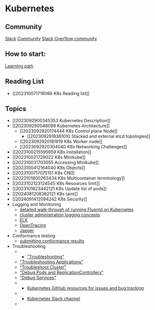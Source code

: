 # Kubernetes

## Community
[Slack](https://app.slack.com/client/T09NY5SBT/C09NXKJKA)
[Community]( https://github.com/kubernetes/community)
[Stack Overflow community](https://stackoverflow.com/search?q=kubernetes)

## How to start:
[Learning path](https://github.com/techiescamp/kubernetes-learning-path) 

## Reading List
- [[202310071716066 K8s Reading list]]
## Topics
- [[2023092900345353 Kubernetes Description]]
- [[202309290048099 Kubernetes Architecture]]
	- [[2023092920174444 K8s Control plane Node]]
		- [[2023092918361010 Stacked and external  etcd topologies]]
	- [[2023092920181919 K8s Worker node]]
	- [[2023092920304040 K8s Networking Challenges]]
- [[2023100215595959 K8s installation]]
- [[202310021729022 K8s Minikube]]
- [[202310031703055 Accessing Minikube]]
- [[2023100412164040 K8s Objects]]
- [[2023100717075151 K8s CNI]]
- [[2023101800263434 K8s Multicontainer terminology]]
- [[2023102123124545 K8s Resources limit]]
- [[2023101823442121 K8s Update list of pods]]
- [[2024081208382121 K8s taint]]
- [[2024091412094242 K8s Security]]
- Logging and Monitoring
	- [detailed walk-through of running Fluentd on Kubernetes](https://kubernetes.io/docs/tasks/debug-application-cluster/logging-elasticsearch-kibana/)
	- [cluster administration logging concepts](https://kubernetes.io/docs/concepts/cluster-administration/logging/)
	- [ELK](https://www.elastic.co/videos/introduction-to-the-elk-stack)
	- [OpenTracing](https://opentracing.io/)
	- [Jaeger](https://www.jaegertracing.io/)
- Conformance testing
	- [submitting conformance results](https://github.com/cncf/k8s-conformance/blob/master/instructions.md) 
- Troubleshooting
	- - ["Troubleshooting"](https://kubernetes.io/docs/tasks/debug-application-cluster/troubleshooting/)
	- ["Troubleshooting Applications"](https://kubernetes.io/docs/tasks/debug-application-cluster/debug-application/)
	- ["Troubleshoot Cluster"](https://kubernetes.io/docs/tasks/debug-application-cluster/debug-cluster/)
	- ["Debug Pods and ReplicationControllers"](https://kubernetes.io/docs/tasks/debug-application-cluster/debug-pod-replication-controller/)
	- ["Debug Services"](https://kubernetes.io/docs/tasks/debug-application-cluster/debug-service/)
	- - [Kubernetes GitHub resources for issues and bug tracking](https://github.com/kubernetes/kubernetes/issues)
	- - [Kubernetes Slack channel](https://kubernetes.slack.com/)
	- 
	
